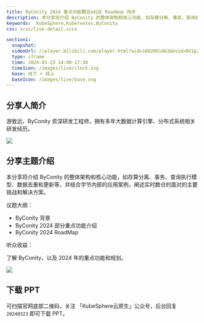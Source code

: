 ```yaml
---
title: ByConity 2024 重点功能概览&社区 Roadmap 同步
description: 本分享将介绍 ByConity 的整体架构和核心功能，如存算分离、事务、查询执行模型、数据去重和更新等，并结合字节内部的应用案例，阐述实时数仓的面对的主要挑战和解决方案。
keywords:  KubeSphere,Kubernetes,ByConity
css: scss/live-detail.scss

section1:
  snapshot: 
  videoUrl: //player.bilibili.com/player.html?aid=1602061463&bvid=BV1p2421P7Ej&cid=1481626384&page=1&high_quality=1
  type: iframe
  time: 2024-03-23 14:00-17:30
  timeIcon: /images/live/clock.svg
  base: 线下 + 线上
  baseIcon: /images/live/base.svg
---
```


## 分享人简介

游致远，ByConity 资深研发工程师，拥有多年大数据计算引擎、分布式系统相关研发经历。

![](https://pek3b.qingstor.com/kubesphere-community/images/hangzhou0323-meetup-youzhiyuan.jpg)

## 分享主题介绍

本分享将介绍 ByConity 的整体架构和核心功能，如存算分离、事务、查询执行模型、数据去重和更新等，并结合字节内部的应用案例，阐述实时数仓的面对的主要挑战和解决方案。

议题大纲：

* ByConity 背景
* ByConity 2024 部分重点功能介绍
* ByConity 2024 RoadMap

听众收益：

了解 ByConity，以及 2024 年的重点功能和规划。

![](http://pek3b.qingstor.com/kubesphere-community/images/hangzhou-20240323-youzhiyuan.png)

## 下载 PPT

可扫描官网底部二维码，关注 「KubeSphere云原生」公众号，后台回复 `20240323` 即可下载 PPT。

